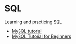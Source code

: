 # SQL
Learning and practicing SQL

* [MySQL tutorial](https://www.youtube.com/playlist?list=PLZoTAELRMXVNMRWlVf0bDDSxNEn38u9Cl)
* [MySQL Tutorial for Beginners](https://www.youtube.com/watch?v=7S_tz1z_5bA&t=11s)
